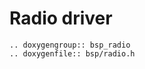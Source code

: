 Radio driver
============

```{eval-rst}
.. doxygengroup:: bsp_radio
.. doxygenfile:: bsp/radio.h
```
